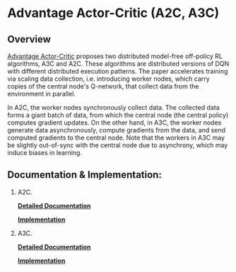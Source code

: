 # Advantage Actor-Critic (A2C, A3C)

## Overview 

[Advantage Actor-Critic](https://arxiv.org/pdf/1602.01783.pdf) proposes two distributed model-free off-policy RL algorithms, A3C and A2C. These algorithms are distributed versions of DQN with different distributed execution patterns. The paper accelerates training via scaling data collection, i.e. introducing worker nodes, which carry copies of the central node's Q-network, that collect data from the environment in parallel. 

In A2C, the worker nodes synchronously collect data. The collected data forms a giant batch of data, from which the central node (the central policy) computes gradient updates. On the other hand, in A3C, the worker nodes generate data asynchronously, compute gradients from the data, and send computed gradients to the central node. Note that the workers in A3C may be slightly out-of-sync with the central node due to asynchrony, which may induce biases in learning.


## Documentation & Implementation:

1) A2C. 

    **[Detailed Documentation](https://docs.ray.io/en/master/rllib-algorithms.html#a3c)**

    **[Implementation](https://github.com/ray-project/ray/blob/master/rllib/agents/a3c/a2c.py)**

2) A3C.

    **[Detailed Documentation](https://docs.ray.io/en/master/rllib-algorithms.html#a3c)**

    **[Implementation](https://github.com/ray-project/ray/blob/master/rllib/agents/a3c/a3c.py)**
